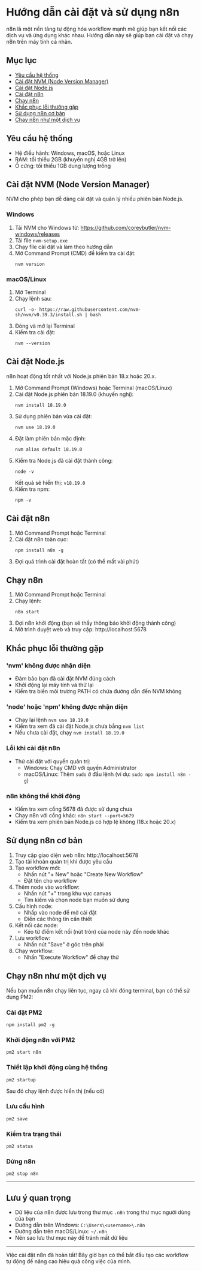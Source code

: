 # Hướng dẫn cài đặt và sử dụng n8n

n8n là một nền tảng tự động hóa workflow mạnh mẽ giúp bạn kết nối các dịch vụ và ứng dụng khác nhau. Hướng dẫn này sẽ giúp bạn cài đặt và chạy n8n trên máy tính cá nhân.

## Mục lục

- [Yêu cầu hệ thống](#yêu-cầu-hệ-thống)
- [Cài đặt NVM (Node Version Manager)](#cài-đặt-nvm-node-version-manager)
- [Cài đặt Node.js](#cài-đặt-nodejs)
- [Cài đặt n8n](#cài-đặt-n8n)
- [Chạy n8n](#chạy-n8n)
- [Khắc phục lỗi thường gặp](#khắc-phục-lỗi-thường-gặp)
- [Sử dụng n8n cơ bản](#sử-dụng-n8n-cơ-bản)
- [Chạy n8n như một dịch vụ](#chạy-n8n-như-một-dịch-vụ)

## Yêu cầu hệ thống

- Hệ điều hành: Windows, macOS, hoặc Linux
- RAM: tối thiểu 2GB (khuyến nghị 4GB trở lên)
- Ổ cứng: tối thiểu 1GB dung lượng trống

## Cài đặt NVM (Node Version Manager)

NVM cho phép bạn dễ dàng cài đặt và quản lý nhiều phiên bản Node.js.

### Windows

1. Tải NVM cho Windows từ: https://github.com/coreybutler/nvm-windows/releases
2. Tải file `nvm-setup.exe`
3. Chạy file cài đặt và làm theo hướng dẫn
4. Mở Command Prompt (CMD) để kiểm tra cài đặt:
   ```
   nvm version
   ```

### macOS/Linux

1. Mở Terminal
2. Chạy lệnh sau:
   ```
   curl -o- https://raw.githubusercontent.com/nvm-sh/nvm/v0.39.3/install.sh | bash
   ```
3. Đóng và mở lại Terminal
4. Kiểm tra cài đặt:
   ```
   nvm --version
   ```

## Cài đặt Node.js

n8n hoạt động tốt nhất với Node.js phiên bản 18.x hoặc 20.x.

1. Mở Command Prompt (Windows) hoặc Terminal (macOS/Linux)
2. Cài đặt Node.js phiên bản 18.19.0 (khuyến nghị):
   ```
   nvm install 18.19.0
   ```
3. Sử dụng phiên bản vừa cài đặt:
   ```
   nvm use 18.19.0
   ```
4. Đặt làm phiên bản mặc định:
   ```
   nvm alias default 18.19.0
   ```
5. Kiểm tra Node.js đã cài đặt thành công:
   ```
   node -v
   ```
   Kết quả sẽ hiển thị: `v18.19.0`
6. Kiểm tra npm:
   ```
   npm -v
   ```

## Cài đặt n8n

1. Mở Command Prompt hoặc Terminal
2. Cài đặt n8n toàn cục:
   ```
   npm install n8n -g
   ```
3. Đợi quá trình cài đặt hoàn tất (có thể mất vài phút)

## Chạy n8n

1. Mở Command Prompt hoặc Terminal
2. Chạy lệnh:
   ```
   n8n start
   ```
3. Đợi n8n khởi động (bạn sẽ thấy thông báo khởi động thành công)
4. Mở trình duyệt web và truy cập: http://localhost:5678

## Khắc phục lỗi thường gặp

### 'nvm' không được nhận diện

- Đảm bảo bạn đã cài đặt NVM đúng cách
- Khởi động lại máy tính và thử lại
- Kiểm tra biến môi trường PATH có chứa đường dẫn đến NVM không

### 'node' hoặc 'npm' không được nhận diện

- Chạy lại lệnh `nvm use 18.19.0`
- Kiểm tra xem đã cài đặt Node.js chưa bằng `nvm list`
- Nếu chưa cài đặt, chạy `nvm install 18.19.0`

### Lỗi khi cài đặt n8n

- Thử cài đặt với quyền quản trị:
  - Windows: Chạy CMD với quyền Administrator
  - macOS/Linux: Thêm `sudo` ở đầu lệnh (ví dụ: `sudo npm install n8n -g`)

### n8n không thể khởi động

- Kiểm tra xem cổng 5678 đã được sử dụng chưa
- Chạy n8n với cổng khác: `n8n start --port=5679`
- Kiểm tra xem phiên bản Node.js có hợp lệ không (18.x hoặc 20.x)

## Sử dụng n8n cơ bản

1. Truy cập giao diện web n8n: http://localhost:5678
2. Tạo tài khoản quản trị khi được yêu cầu
3. Tạo workflow mới:
   - Nhấn nút "+ New" hoặc "Create New Workflow"
   - Đặt tên cho workflow
4. Thêm node vào workflow:
   - Nhấn nút "+" trong khu vực canvas
   - Tìm kiếm và chọn node bạn muốn sử dụng
5. Cấu hình node:
   - Nhấp vào node để mở cài đặt
   - Điền các thông tin cần thiết
6. Kết nối các node:
   - Kéo từ điểm kết nối (nút tròn) của node này đến node khác
7. Lưu workflow:
   - Nhấn nút "Save" ở góc trên phải
8. Chạy workflow:
   - Nhấn "Execute Workflow" để chạy thử

## Chạy n8n như một dịch vụ

Nếu bạn muốn n8n chạy liên tục, ngay cả khi đóng terminal, bạn có thể sử dụng PM2:

### Cài đặt PM2

```
npm install pm2 -g
```

### Khởi động n8n với PM2

```
pm2 start n8n
```

### Thiết lập khởi động cùng hệ thống

```
pm2 startup
```

Sau đó chạy lệnh được hiển thị (nếu có)

### Lưu cấu hình

```
pm2 save
```

### Kiểm tra trạng thái

```
pm2 status
```

### Dừng n8n

```
pm2 stop n8n
```

---

## Lưu ý quan trọng

- Dữ liệu của n8n được lưu trong thư mục `.n8n` trong thư mục người dùng của bạn
- Đường dẫn trên Windows: `C:\Users\<username>\.n8n`
- Đường dẫn trên macOS/Linux: `~/.n8n`
- Nên sao lưu thư mục này để tránh mất dữ liệu

---

Việc cài đặt n8n đã hoàn tất! Bây giờ bạn có thể bắt đầu tạo các workflow tự động để nâng cao hiệu quả công việc của mình.
